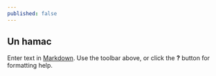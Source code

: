 ```yaml
---
published: false
---
```

## Un hamac

Enter text in [Markdown](http://daringfireball.net/projects/markdown/). Use the toolbar above, or click the **?** button for formatting help.
